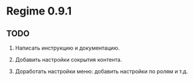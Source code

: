# Regime 0.9.1

## TODO

1. Написать инструкцию и документацию.

2. Добавить настройки сокрытия контента.

999. Доработать настройки меню: добавить настройки по ролям и т.д.
